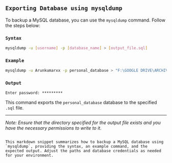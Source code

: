 
## `Exporting Database using mysqldump`

To backup a MySQL database, you can use the `mysqldump` command. Follow the steps below:

### `Syntax`

```bash
mysqldump -u [username] -p [database_name] > [output_file.sql]
```

### `Example`

```bash
mysqldump -u Arunkumarxx -p personal_database > "F:\GOOGLE DRIVE\ARCHIVE HUB\personal_databaseBackup.sql"
```

### `Output`

```
Enter password: *********
```

This command exports the `personal_database` database to the specified `.sql` file.

---

*Note: Ensure that the directory specified for the output file exists and you have the necessary permissions to write to it.*
``` 

This markdown snippet summarizes how to backup a MySQL database using `mysqldump`, providing the syntax, an example command, and the expected output. Adjust the paths and database credentials as needed for your environment.